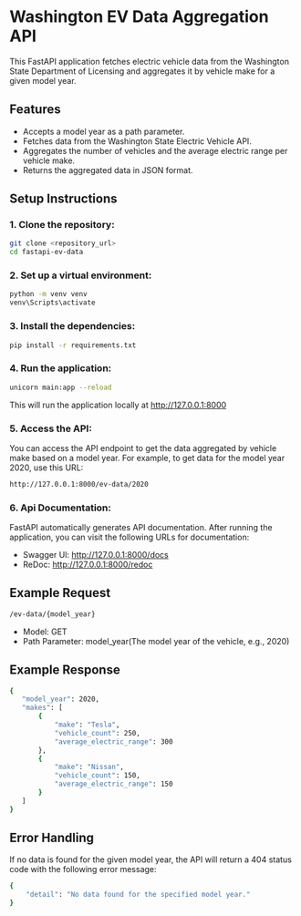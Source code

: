 # Washington EV Data Aggregation API

This FastAPI application fetches electric vehicle data from the Washington State Department of Licensing and aggregates it by vehicle make for a given model year.

## Features

- Accepts a model year as a path parameter.
- Fetches data from the Washington State Electric Vehicle API.
- Aggregates the number of vehicles and the average electric range per vehicle make.
- Returns the aggregated data in JSON format.

## Setup Instructions

### 1. Clone the repository:

```bash
git clone <repository_url>
cd fastapi-ev-data
```

### 2. Set up a virtual environment:

```bash
python -m venv venv
venv\Scripts\activate
```

### 3. Install the dependencies:

```bash
pip install -r requirements.txt
```

### 4. Run the application:

```bash
unicorn main:app --reload
```

This will run the application locally at http://127.0.0.1:8000

### 5. Access the API:

You can access the API endpoint to get the data aggregated by vehicle make based on a model year. For example, to get data for the model year 2020, use this URL:

```bash
http://127.0.0.1:8000/ev-data/2020
```

### 6. Api Documentation:

FastAPI automatically generates API documentation. After running the application, you can visit the following URLs for documentation:

- Swagger UI: http://127.0.0.1:8000/docs
- ReDoc: http://127.0.0.1:8000/redoc

## Example Request

```bash
/ev-data/{model_year}
```

- Model: GET
- Path Parameter: model_year(The model year of the vehicle, e.g., 2020)

## Example Response

```bash
{
   "model_year": 2020,
   "makes": [
       {
           "make": "Tesla",
           "vehicle_count": 250,
           "average_electric_range": 300
       },
       {
           "make": "Nissan",
           "vehicle_count": 150,
           "average_electric_range": 150
       }
   ]
}
```

## Error Handling

If no data is found for the given model year, the API will return a 404 status code with the following error message:

```bash
{
    "detail": "No data found for the specified model year."
}
```
